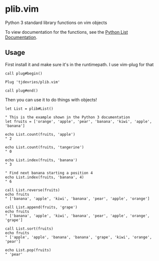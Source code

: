 # plib.vim

Python 3 standard library functions on vim objects

To view documentation for the functions, see the [Python List Documentation](https://docs.python.org/3/tutorial/datastructures.html#more-on-lists).

## Usage

First install it and make sure it's in the runtimepath. I use vim-plug for that

```vim
call plug#begin()

Plug 'tjdevries/plib.vim'

call plug#end()
```

Then you can use it to do things with objects!

```vim
let List = plib#List()

" This is the example shown in the Python 3 documentation
let fruits = ['orange', 'apple', 'pear', 'banana', 'kiwi', 'apple', 'banana']

echo List.count(fruits, 'apple')
" 2

echo List.count(fruits, 'tangerine')
" 0

echo List.index(fruits, 'banana')
" 3

" Find next banana starting a position 4
echo List.index(fruits, 'banana', 4)
" 6

call List.reverse(fruits)
echo fruits
" ['banana', 'apple', 'kiwi', 'banana', 'pear', 'apple', 'orange']

call List.append(fruits, 'grape')
echo fruits
" ['banana', 'apple', 'kiwi', 'banana', 'pear', 'apple', 'orange', 'grape']

call List.sort(fruits)
echo fruits
" ['apple', 'apple', 'banana', 'banana', 'grape', 'kiwi', 'orange', 'pear']

echo List.pop(fruits)
" 'pear'
```
